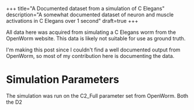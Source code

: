 +++
title="A Documented dataset from a simulation of C Elegans"
description="A somewhat documented dataset of neuron and muscle activations in C Elegans over 1 second"
draft=true
+++

All data here was acquired from simulating a C Elegans worm from the OpenWorm website. This data is likely not suitable for use as ground truth. 

I'm making this post since I couldn't find a well documented output from OpenWorm, so most of my contribution here is documenting the data. 

# Simulation Parameters

The simulation was run on the C2_Full parameter set from OpenWorm. Both the D2 